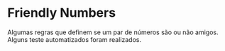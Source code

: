 # **Friendly Numbers**

Algumas regras que definem se um par de números são ou não amigos.
Alguns teste automatizados foram realizados.